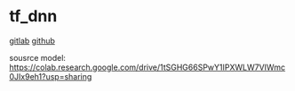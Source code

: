 
# tf_dnn

[gitlab](https://jiechau.gitlab.io/tf_dnn_js/index.html)
[github](https://jiechau.github.io/tf_dnn_js/index.html)

sousrce model:
https://colab.research.google.com/drive/1tSGHG66SPwY1IPXWLW7VIWmc0JIx9eh1?usp=sharing



